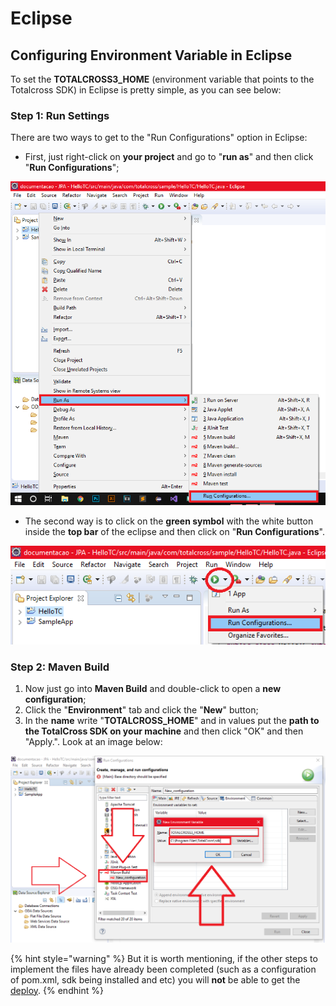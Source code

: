 # Eclipse

## Configuring Environment Variable in Eclipse

To set the **TOTALCROSS3\_HOME** \(environment variable that points to the Totalcross SDK\) in Eclipse is pretty simple, as you can see below:

### Step 1: Run Settings

There are two ways to get to the "Run Configurations" option in Eclipse:

* First, just right-click on **your project** and go to "**run as**" and then click "**Run Configurations**";

![1. Run Configurations](../../../.gitbook/assets/run-configurations-1.png)

* The second way is to click on the **green symbol** with the white button inside the **top bar** of the eclipse and then click on "**Run Configurations**".

![2. Run Configurations](../../../.gitbook/assets/run-configurations-2.png)

### Step 2: Maven Build

1. Now just go into **Maven Build** and double-click to open a **new configuration**;
2. Click the "**Environment**" tab and click the "**New**" button;
3. In the **name** write "**TOTALCROSS\_HOME**" and in values ​​put the **path to the TotalCross SDK on your machine** and then click "OK" and then "Apply.". Look at an image below:

![](../../../.gitbook/assets/maven-build-configurations.png)

{% hint style="warning" %}
But it is worth mentioning, if the other steps to implement the files have already been completed \(such as a configuration of pom.xml, sdk being installed and etc\) you will **not** be able to get the [deploy](https://totalcross.gitbook.io/playbook/learn-totalcross/deploy-your-app-android-ios-and-windows). 
{% endhint %}

